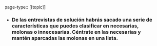 page-type:: [[topic]]
- ### De las entrevistas de solución habrás sacado una serie de características que puedes clasificar en necesarias, molonas o innecesarias. Céntrate en las necesarias y mantén aparcadas las molonas en una lista.


